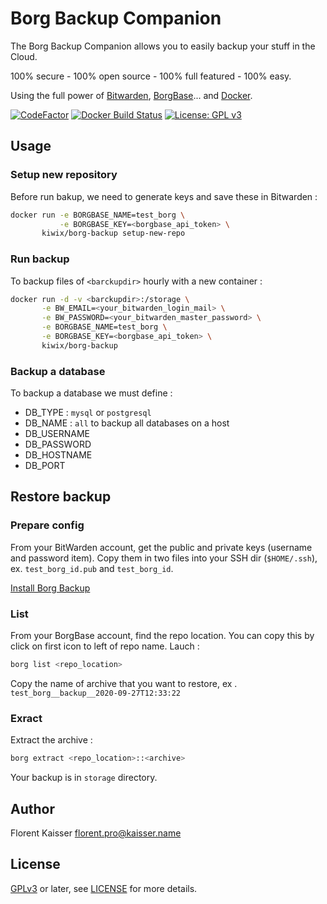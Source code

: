 # Borg Backup Companion

The Borg Backup Companion allows you to easily backup your stuff in the Cloud.

100% secure - 100% open source - 100% full featured - 100% easy.

Using the full power of [Bitwarden](https://bitwarden.com),
[BorgBase](https://borgbase.com)... and [Docker](https://docker.com).

[![CodeFactor](https://www.codefactor.io/repository/github/kiwix/borg-backup/badge)](https://www.codefactor.io/repository/github/kiwix/borg-backup/)
[![Docker Build Status](https://img.shields.io/docker/cloud/build/kiwix/borg-backup)](https://hub.docker.com/r/kiwix/borg-backup)
[![License: GPL v3](https://img.shields.io/badge/License-GPLv3-blue.svg)](https://www.gnu.org/licenses/gpl-3.0)

## Usage

### Setup new repository

Before run bakup, we need to generate keys and save these in Bitwarden :

```bash
docker run -e BORGBASE_NAME=test_borg \
           -e BORGBASE_KEY=<borgbase_api_token> \
       kiwix/borg-backup setup-new-repo
```

### Run backup

To backup files of `<barckupdir>` hourly with a new container :

```bash
docker run -d -v <barckupdir>:/storage \
       -e BW_EMAIL=<your_bitwarden_login_mail> \
       -e BW_PASSWORD=<your_bitwarden_master_password> \
       -e BORGBASE_NAME=test_borg \
       -e BORGBASE_KEY=<borgbase_api_token> \
       kiwix/borg-backup
```

### Backup a database

To backup a database we must define :

- DB_TYPE : `mysql` or `postgresql`
- DB_NAME : `all` to backup all databases on a host
- DB_USERNAME 
- DB_PASSWORD
- DB_HOSTNAME
- DB_PORT

## Restore backup

### Prepare config
From your BitWarden account, get the public and private keys (username and password item).
Copy them in two files into your SSH dir (`$HOME/.ssh`), ex. `test_borg_id.pub` and `test_borg_id`.

[Install Borg Backup](https://borgbackup.readthedocs.io/en/stable/installation.html)


### List
From your BorgBase account, find the repo location. You can copy this by click on first icon to left of repo name.
Lauch : 
```bash
borg list <repo_location>
```

Copy the name of archive that you want to restore, ex . `test_borg__backup__2020-09-27T12:33:22`

### Exract
Extract the archive :
```bash
borg extract <repo_location>::<archive>
```

Your backup is in `storage` directory.

## Author

Florent Kaisser <florent.pro@kaisser.name>


## License

[GPLv3](https://www.gnu.org/licenses/gpl-3.0) or later, see
[LICENSE](LICENSE) for more details.

